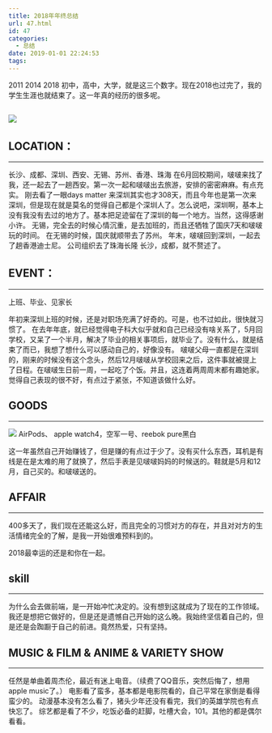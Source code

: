 ```yaml
---
title: 2018年年终总结
url: 47.html
id: 47
categories:
  - 总结
date: 2019-01-01 22:24:53
tags:
---
```


2011 2014 2018 初中，高中，大学，就是这三个数字。现在2018也过完了，我的学生生涯也就结束了。这一年真的经历的很多呢。

[![](https://i.loli.net/2019/01/01/5c2b7744327a6.jpg)](https://i.loli.net/2019/01/01/5c2b7744327a6.jpg)
-------------------------------------------------------------------------------------------------------

## LOCATION：
---------

长沙、成都、深圳、西安、无锡、苏州、香港、珠海 
在6月回校期间，啵啵来找了我，还一起去了一趟西安。第一次一起和啵啵出去旅游，安排的密密麻麻。有点充实。 
刚去看了一眼days matter 来深圳其实也才308天，而且今年也是第一次来深圳，但是现在就是莫名的觉得自己都是个深圳人了。怎么说吧，深圳啊，基本上没有我没有去过的地方了。基本把足迹留在了深圳的每一个地方。当然，这得感谢小许。 
无锡，完全去的时候心情沉重，是去加班的，而且还牺牲了国庆7天和啵啵玩的时间。 
在无锡的时候，国庆就顺带去了苏州。 
年末，啵啵回到深圳，一起去了趟香港迪士尼。 
公司组织去了珠海长隆 
长沙，成都，就不赘述了。

## EVENT：
------

上班、毕业、见家长 

年初来深圳上班的时候，还是对职场充满了好奇的。可是，也不过如此，很快就习惯了。 
在去年年底，就已经觉得电子科大似乎就和自己已经没有啥关系了，5月回学校，又呆了一个半月，解决了毕业的相关事项后，就毕业了。没有什么，就是结束了而已，我想了想什么可以感动自己的，好像没有。 啵啵父母一直都是在深圳的，刚来的时候没有这个念头，然后12月啵啵从学校回来之后，这件事就被提上了日程。在啵啵生日前一周，一起吃了个饭。并且，这连着两周周末都有趣她家。觉得自己表现的很不好，有点过于紧张，不知道该做什么好。

## GOODS
-----

[![](https://i.loli.net/2019/01/01/5c2b77dacdb7f.jpeg)](https://i.loli.net/2019/01/01/5c2b77dacdb7f.jpeg) AirPods、 apple watch4，空军一号、reebok pure黑白 

这一年虽然自己开始赚钱了，但是赚的有点过于少了。没有买什么东西，耳机是有线是在是太难的用了就换了，然后手表是见啵啵妈妈的时候送的。鞋就是5月和12月，自己买的。和啵啵送的。

## AFFAIR
------

400多天了，我们现在还能这么好，而且完全的习惯对方的存在，并且对对方的生活情绪完全的了解，是我一开始很难预料到的。

2018最幸运的还是和你在一起。

## skill 
-----------

为什么会去做前端，是一开始冲忙决定的。没有想到这就成为了现在的工作领域。我还是想把它做好的，但是还是遗憾自己开始的这么晚。我始终坚信着自己的，但是还是会踟蹰于自己的前进。竟然热爱，只有坚持。

## MUSIC & FILM & ANIME & VARIETY SHOW
-----------------------------------

任然是单曲着周杰伦，最近有迷上电音。（续费了QQ音乐，突然后悔了，想用apple music了。） 
电影看了蛮多，基本都是电影院看的，自己平常在家倒是看得蛮少的。 
动漫基本没有怎么看了，猪头少年还没有看完，我们的英雄学院也有点快忘了。 
综艺都是看了不少，吃饭必备的赶脚，吐槽大会，101。其他的都是偶尔看看。